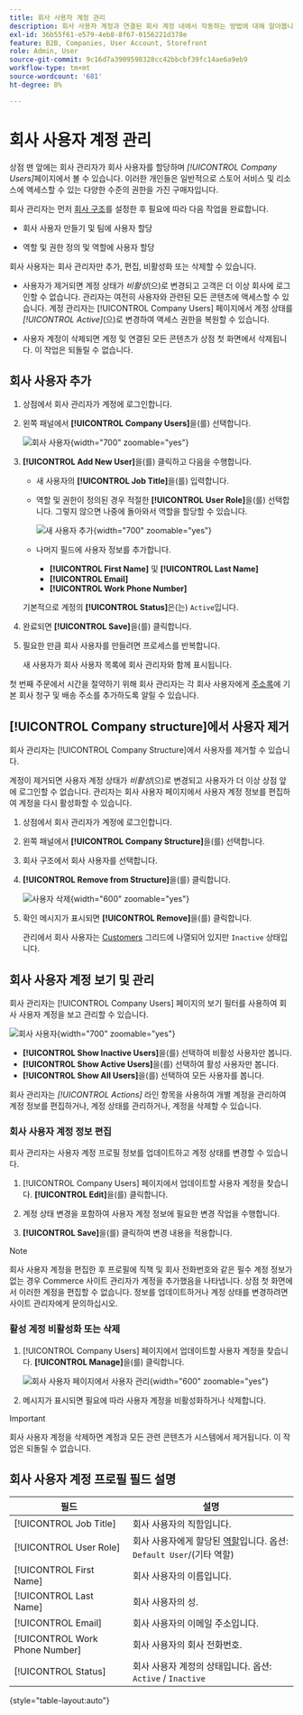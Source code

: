 ```yaml
---
title: 회사 사용자 계정 관리
description: 회사 사용자 계정과 연결된 회사 계정 내에서 작동하는 방법에 대해 알아봅니다.
exl-id: 36b55f61-e579-4eb8-8f67-0156221d378e
feature: B2B, Companies, User Account, Storefront
role: Admin, User
source-git-commit: 9c16d7a3909598328cc42bbcbf39fc14ae6a9eb9
workflow-type: tm+mt
source-wordcount: '681'
ht-degree: 0%

---
```


# 회사 사용자 계정 관리

상점 맨 앞에는 회사 관리자가 회사 사용자를 할당하며 _[!UICONTROL Company Users]_&#x200B;페이지에서 볼 수 있습니다. 이러한 개인들은 일반적으로 스토어 서비스 및 리소스에 액세스할 수 있는 다양한 수준의 권한을 가진 구매자입니다.

회사 관리자는 먼저 [회사 구조](account-company-structure.md)를 설정한 후 필요에 따라 다음 작업을 완료합니다.

- 회사 사용자 만들기 및 팀에 사용자 할당

- 역할 및 권한 정의 및 역할에 사용자 할당

회사 사용자는 회사 관리자만 추가, 편집, 비활성화 또는 삭제할 수 있습니다.

- 사용자가 제거되면 계정 상태가 *비활성*(으)로 변경되고 고객은 더 이상 회사에 로그인할 수 없습니다. 관리자는 여전히 사용자와 관련된 모든 콘텐츠에 액세스할 수 있습니다. 계정 관리자는 [!UICONTROL Company Users] 페이지에서 계정 상태를 *[!UICONTROL Active]*(으)로 변경하여 액세스 권한을 복원할 수 있습니다.

- 사용자 계정이 삭제되면 계정 및 연결된 모든 콘텐츠가 상점 첫 화면에서 삭제됩니다. 이 작업은 되돌릴 수 없습니다.

## 회사 사용자 추가

1. 상점에서 회사 관리자가 계정에 로그인합니다.

1. 왼쪽 패널에서 **[!UICONTROL Company Users]**&#x200B;을(를) 선택합니다.

   ![회사 사용자](./assets/company-users-list-storefront.png){width="700" zoomable="yes"}

1. **[!UICONTROL Add New User]**&#x200B;을(를) 클릭하고 다음을 수행합니다.

   - 새 사용자의 **[!UICONTROL Job Title]**&#x200B;을(를) 입력합니다.

   - 역할 및 권한이 정의된 경우 적절한 **[!UICONTROL User Role]**&#x200B;을(를) 선택합니다. 그렇지 않으면 나중에 돌아와서 역할을 할당할 수 있습니다.

     ![새 사용자 추가](./assets/company-structure-users-add.png){width="700" zoomable="yes"}

   - 나머지 필드에 사용자 정보를 추가합니다.
      - **[!UICONTROL First Name]** 및 **[!UICONTROL Last Name]**
      - **[!UICONTROL Email]**
      - **[!UICONTROL Work Phone Number]**

   기본적으로 계정의 **[!UICONTROL Status]**&#x200B;은(는) `Active`입니다.

1. 완료되면 **[!UICONTROL Save]**&#x200B;을(를) 클릭합니다.

1. 필요한 만큼 회사 사용자를 만들려면 프로세스를 반복합니다.

   새 사용자가 회사 사용자 목록에 회사 관리자와 함께 표시됩니다.

첫 번째 주문에서 시간을 절약하기 위해 회사 관리자는 각 회사 사용자에게 [주소록](../customers/account-dashboard-address-book.md)에 기본 회사 청구 및 배송 주소를 추가하도록 알릴 수 있습니다.

## [!UICONTROL Company structure]에서 사용자 제거

회사 관리자는 [!UICONTROL Company Structure]에서 사용자를 제거할 수 있습니다.

계정이 제거되면 사용자 계정 상태가 *비활성*(으)로 변경되고 사용자가 더 이상 상점 앞에 로그인할 수 없습니다.
관리자는 회사 사용자 페이지에서 사용자 계정 정보를 편집하여 계정을 다시 활성화할 수 있습니다.

1. 상점에서 회사 관리자가 계정에 로그인합니다.

1. 왼쪽 패널에서 **[!UICONTROL Company Structure]**&#x200B;을(를) 선택합니다.

1. 회사 구조에서 회사 사용자를 선택합니다.

1. **[!UICONTROL Remove from Structure]**&#x200B;을(를) 클릭합니다.

   ![사용자 삭제](./assets/company-structure-delete-user.png){width="600" zoomable="yes"}

1. 확인 메시지가 표시되면 **[!UICONTROL Remove]**&#x200B;을(를) 클릭합니다.

   관리에서 회사 사용자는 [Customers](../customers/customers-all.md) 그리드에 나열되어 있지만 `Inactive` 상태입니다.

## 회사 사용자 계정 보기 및 관리

회사 관리자는 [!UICONTROL Company Users] 페이지의 보기 필터를 사용하여 회사 사용자 계정을 보고 관리할 수 있습니다.

![회사 사용자](./assets/company-users-list-storefront.png){width="700" zoomable="yes"}

- **[!UICONTROL Show Inactive Users]**&#x200B;을(를) 선택하여 비활성 사용자만 봅니다.
- **[!UICONTROL Show Active Users]**&#x200B;을(를) 선택하여 활성 사용자만 봅니다.
- **[!UICONTROL Show All Users]**&#x200B;을(를) 선택하여 모든 사용자를 봅니다.

회사 관리자는 *[!UICONTROL Actions]* 라인 항목을 사용하여 개별 계정을 관리하여 계정 정보를 편집하거나, 계정 상태를 관리하거나, 계정을 삭제할 수 있습니다.

### 회사 사용자 계정 정보 편집

회사 관리자는 사용자 계정 프로필 정보를 업데이트하고 계정 상태를 변경할 수 있습니다.

1. [!UICONTROL Company Users] 페이지에서 업데이트할 사용자 계정을 찾습니다. **[!UICONTROL Edit]**&#x200B;을(를) 클릭합니다.

1. 계정 상태 변경을 포함하여 사용자 계정 정보에 필요한 변경 작업을 수행합니다.

1. **[!UICONTROL Save]**&#x200B;을(를) 클릭하여 변경 내용을 적용합니다.

>[!NOTE]
>
>회사 사용자 계정을 편집한 후 프로필에 직책 및 회사 전화번호와 같은 필수 계정 정보가 없는 경우 Commerce 사이트 관리자가 계정을 추가했음을 나타냅니다. 상점 첫 화면에서 이러한 계정을 편집할 수 없습니다. 정보를 업데이트하거나 계정 상태를 변경하려면 사이트 관리자에게 문의하십시오.

### 활성 계정 비활성화 또는 삭제

1. [!UICONTROL Company Users] 페이지에서 업데이트할 사용자 계정을 찾습니다. **[!UICONTROL Manage]**&#x200B;을(를) 클릭합니다.

   ![회사 사용자 페이지에서 사용자 관리](./assets/company-users-manage-storefront.png){width="600" zoomable="yes"}

1. 메시지가 표시되면 필요에 따라 사용자 계정을 비활성화하거나 삭제합니다.

>[!IMPORTANT]
>
>회사 사용자 계정을 삭제하면 계정과 모든 관련 콘텐츠가 시스템에서 제거됩니다. 이 작업은 되돌릴 수 없습니다.

## 회사 사용자 계정 프로필 필드 설명

| 필드 | 설명 |
|--------------------------------|---------------|
| [!UICONTROL Job Title] | 회사 사용자의 직함입니다. |
| [!UICONTROL User Role] | 회사 사용자에게 할당된 [역할](account-company-roles-permissions.md)입니다. 옵션: `Default User`/(기타 역할) |
| [!UICONTROL First Name] | 회사 사용자의 이름입니다. |
| [!UICONTROL Last Name] | 회사 사용자의 성. |
| [!UICONTROL Email] | 회사 사용자의 이메일 주소입니다. |
| [!UICONTROL Work Phone Number] | 회사 사용자의 회사 전화번호. |
| [!UICONTROL Status] | 회사 사용자 계정의 상태입니다. 옵션: `Active` / `Inactive` |

{style="table-layout:auto"}

